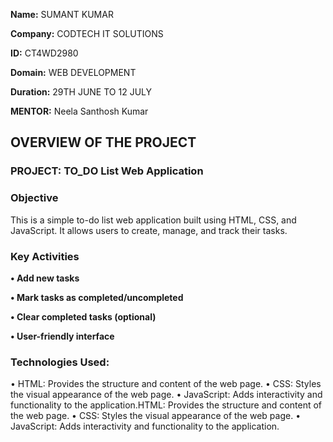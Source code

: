 **Name:** SUMANT KUMAR

**Company:** CODTECH IT SOLUTIONS

**ID:**  CT4WD2980

**Domain:** WEB DEVELOPMENT

**Duration:** 29TH JUNE TO 12 JULY

**MENTOR:** Neela Santhosh Kumar

## OVERVIEW OF THE PROJECT


### PROJECT: TO_DO List Web Application

### Objective
This is a simple to-do list web application built using HTML, CSS, and JavaScript. It allows users to create, manage, and track their tasks.

### Key Activities
**• Add new tasks**

**• Mark tasks as completed/uncompleted**

**• Clear completed tasks (optional)**

**• User-friendly interface**

### Technologies Used:
• HTML: Provides the structure and content of the web page.
• CSS: Styles the visual appearance of the web page.
• JavaScript: Adds interactivity and functionality to the application.HTML: Provides the structure and content of the web page.
• CSS: Styles the visual appearance of the web page.
• JavaScript: Adds interactivity and functionality to the application.
